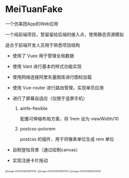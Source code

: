 # MeiTuanFake

一个仿美团App的Web应用

一个纯前端项目，暂留留给后端的接入点，使用静态资源模拟

适合于前端开发人员用于熟悉项目结构

+ 使用了 Vuex 用于管理全局数据

+ 使用 Vant 进行基本的样式功能实现

+ 使用网络连接阿里矢量图库进行图标加载

+ 使用 Vue-router 进行路由管理，实现单页应用

+ 进行了屏幕自适应（仅限于竖屏手机）

  1. amfe-flexible

     配置可伸缩布局方案，将 1rem 设为 viewWidth/10

  2. postcss-pxtorem

     postcss 的插件，用于将像素单位生成 rem 单位

+ 自制登陆背景（通过绘制canvas）

+ 实现注册卡片拖动

<img src="https://gcore.jsdelivr.net/gh/XiaMingYu77/My-Markdown-Picture/img/202301262058476.png" alt="image-20230126205811414" style="zoom:50%;" />  

<img src="https://gcore.jsdelivr.net/gh/XiaMingYu77/My-Markdown-Picture/img/202301262100631.png" alt="image-20230126210031513" style="zoom:50%;" /> 

<img src="https://gcore.jsdelivr.net/gh/XiaMingYu77/My-Markdown-Picture/img/202301262102217.png" alt="image-20230126210213144" style="zoom:50%;" />   
